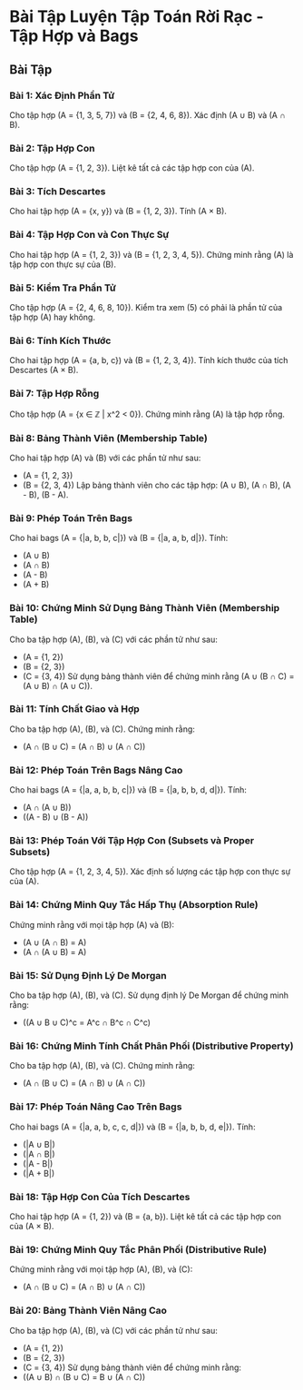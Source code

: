 # Bài Tập Luyện Tập Toán Rời Rạc - Tập Hợp và Bags

## Bài Tập

### Bài 1: Xác Định Phần Tử
Cho tập hợp \(A = \{1, 3, 5, 7\}\) và \(B = \{2, 4, 6, 8\}\). Xác định \(A ∪ B\) và \(A ∩ B\).

### Bài 2: Tập Hợp Con
Cho tập hợp \(A = \{1, 2, 3\}\). Liệt kê tất cả các tập hợp con của \(A\).

### Bài 3: Tích Descartes
Cho hai tập hợp \(A = \{x, y\}\) và \(B = \{1, 2, 3\}\). Tính \(A × B\).

### Bài 4: Tập Hợp Con và Con Thực Sự
Cho hai tập hợp \(A = \{1, 2, 3\}\) và \(B = \{1, 2, 3, 4, 5\}\). Chứng minh rằng \(A\) là tập hợp con thực sự của \(B\).

### Bài 5: Kiểm Tra Phần Tử
Cho tập hợp \(A = \{2, 4, 6, 8, 10\}\). Kiểm tra xem \(5\) có phải là phần tử của tập hợp \(A\) hay không.

### Bài 6: Tính Kích Thước
Cho hai tập hợp \(A = \{a, b, c\}\) và \(B = \{1, 2, 3, 4\}\). Tính kích thước của tích Descartes \(A × B\).

### Bài 7: Tập Hợp Rỗng
Cho tập hợp \(A = \{x ∈ ℤ | x^2 < 0\}\). Chứng minh rằng \(A\) là tập hợp rỗng.

### Bài 8: Bảng Thành Viên (Membership Table)
Cho hai tập hợp \(A\) và \(B\) với các phần tử như sau:
  - \(A = \{1, 2, 3\}\)
  - \(B = \{2, 3, 4\}\)
  Lập bảng thành viên cho các tập hợp: \(A ∪ B\), \(A ∩ B\), \(A - B\), \(B - A\).

### Bài 9: Phép Toán Trên Bags
Cho hai bags \(A = \{|a, b, b, c|\}\) và \(B = \{|a, a, b, d|\}\). Tính:
  - \(A ∪ B\)
  - \(A ∩ B\)
  - \(A - B\)
  - \(A + B\)

### Bài 10: Chứng Minh Sử Dụng Bảng Thành Viên (Membership Table)
Cho ba tập hợp \(A\), \(B\), và \(C\) với các phần tử như sau:
  - \(A = \{1, 2\}\)
  - \(B = \{2, 3\}\)
  - \(C = \{3, 4\}\)
  Sử dụng bảng thành viên để chứng minh rằng \(A ∪ (B ∩ C) = (A ∪ B) ∩ (A ∪ C)\).

### Bài 11: Tính Chất Giao và Hợp
Cho ba tập hợp \(A\), \(B\), và \(C\). Chứng minh rằng:
  - \(A ∩ (B ∪ C) = (A ∩ B) ∪ (A ∩ C)\)

### Bài 12: Phép Toán Trên Bags Nâng Cao
Cho hai bags \(A = \{|a, a, b, b, c|\}\) và \(B = \{|a, b, b, d, d|\}\). Tính:
  - \(A ∩ (A ∪ B)\)
  - \((A - B) ∪ (B - A)\)

### Bài 13: Phép Toán Với Tập Hợp Con (Subsets và Proper Subsets)
Cho tập hợp \(A = \{1, 2, 3, 4, 5\}\). Xác định số lượng các tập hợp con thực sự của \(A\).

### Bài 14: Chứng Minh Quy Tắc Hấp Thụ (Absorption Rule)
Chứng minh rằng với mọi tập hợp \(A\) và \(B\):
  - \(A ∪ (A ∩ B) = A\)
  - \(A ∩ (A ∪ B) = A\)

### Bài 15: Sử Dụng Định Lý De Morgan
Cho ba tập hợp \(A\), \(B\), và \(C\). Sử dụng định lý De Morgan để chứng minh rằng:
  - \((A ∪ B ∪ C)^c = A^c ∩ B^c ∩ C^c\)

### Bài 16: Chứng Minh Tính Chất Phân Phối (Distributive Property)
Cho ba tập hợp \(A\), \(B\), và \(C\). Chứng minh rằng:
  - \(A ∩ (B ∪ C) = (A ∩ B) ∪ (A ∩ C)\)

### Bài 17: Phép Toán Nâng Cao Trên Bags
Cho hai bags \(A = \{|a, a, b, c, c, d|\}\) và \(B = \{|a, b, b, d, e|\}\). Tính:
  - \(|A ∪ B|\)
  - \(|A ∩ B|\)
  - \(|A - B|\)
  - \(|A + B|\)

### Bài 18: Tập Hợp Con Của Tích Descartes
Cho hai tập hợp \(A = \{1, 2\}\) và \(B = \{a, b\}\). Liệt kê tất cả các tập hợp con của \(A × B\).

### Bài 19: Chứng Minh Quy Tắc Phân Phối (Distributive Rule)
Chứng minh rằng với mọi tập hợp \(A\), \(B\), và \(C\):
  - \(A ∩ (B ∪ C) = (A ∩ B) ∪ (A ∩ C)\)

### Bài 20: Bảng Thành Viên Nâng Cao
Cho ba tập hợp \(A\), \(B\), và \(C\) với các phần tử như sau:
  - \(A = \{1, 2\}\)
  - \(B = \{2, 3\}\)
  - \(C = \{3, 4\}\)
  Sử dụng bảng thành viên để chứng minh rằng:
  - \((A ∪ B) ∩ (B ∪ C) = B ∪ (A ∩ C)\)

